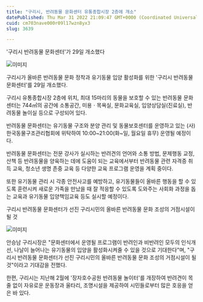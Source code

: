 ```yaml
---
title: "구리시, 반려동물 문화센터 유통종합시장 2층에 개소"
datePublished: Thu Mar 31 2022 21:09:47 GMT+0000 (Coordinated Universal Time)
cuid: cm703nave000r09l17wzn8yx3
slug: 3639

---
```



'구리시 반려동물 문화센터'가 29일 개소했다

![이미지](https://cdn.hashnode.com/res/hashnode/image/upload/v1739255209212/aec3fd88-a2e7-4884-b40b-a6b045baa962.jpeg)

구리시가 올바른 반려동물 문화 정착과 유기동물 입양 활성화를 위한 '구리시 반려동물 문화센터'를 29일 개소했다.

구리시 유통종합시장 2층에 위치, 최대 15마리의 동물을 보호할 수 있는 반려동물 문화센터는 744㎡의 공간에 소통공간, 미용ㆍ목욕실, 문화교육실, 입양상담실(진료실), 반려동물 놀이실 등으로 구성되어 있다.

반려동물 문화센터는 유기동물 구조와 분양 관리 및 동물보호센터를 운영하고 있는 (사)한국동물구조관리협회에 위탁하여 10:00~21:00(화~일, 월요일 휴무) 운영될 예정이다.

반려동물 문화센터는 전문 강사가 실시하는 반려견의 언어와 소통 방법, 문제행동 교정, 산책 등 반려동물을 양육하는 데에 도움이 되는 교육에서부터 반려동물 관련 자격증 취득 교육, 청소년 생명 존중 교육 등 다양한 교육 프로그램 운영을 계획 중이다.

또한 유기동물 관리 시 각종 안전사고를 예방하고, 유기동물들이 올바른 행동을 할 수 있도록 훈련시켜 새로운 가족을 만났을 때 잘 적응할 수 있도록 도와주는 사회화 과정을 돕는 교육과 유기동물 입양책임교육 등도 실시할 예정이다.

구리시 반려동물 문화센터가 선진 구리시민의 올바른 반려동물 문화 조성의 거점시설이 될 것

![이미지](https://cdn.hashnode.com/res/hashnode/image/upload/v1739255211064/69bf8bfa-2165-4afc-a960-2a544e495dd2.jpeg)

안승남 구리시장은 "문화센터에서 운영될 프로그램이 반려인과 비반려인 모두의 인식개선, 나날이 늘어나는 유기동물의 입양을 활성화시켜줄 수 있을 것으로 기대한다"며, "구리시 반려동물 문화센터가 선진 구리시민의 올바른 반려동물 문화 조성의 거점시설이 될 것"이라고 기대감을 전했다.

한편, 구리시는 지난해 2월에 '장자호수공원 반려동물 놀이터'를 개장하여 반려견이 목줄 없이 자유로운 운동장과 울타리, 조명시설을 제공하여 시민들로부터 많은 호응을 얻은 바 있다.